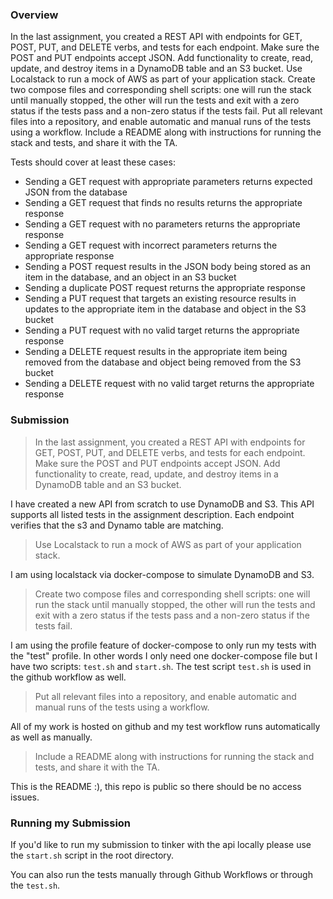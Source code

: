 ### Overview

In the last assignment, you created a REST API with endpoints for GET, POST, PUT, and DELETE verbs, and tests for each endpoint. Make sure the POST and PUT endpoints accept JSON. Add functionality to create, read, update, and destroy items in a DynamoDB table and an S3 bucket. Use Localstack to run a mock of AWS as part of your application stack. Create two compose files and corresponding shell scripts: one will run the stack until manually stopped, the other will run the tests and exit with a zero status if the tests pass and a non-zero status if the tests fail. Put all relevant files into a repository, and enable automatic and manual runs of the tests using a workflow. Include a README along with instructions for running the stack and tests, and share it with the TA.

Tests should cover at least these cases:
- Sending a GET request with appropriate parameters returns expected JSON from the database
- Sending a GET request that finds no results returns the appropriate response
- Sending a GET request with no parameters returns the appropriate response
- Sending a GET request with incorrect parameters returns the appropriate response
- Sending a POST request results in the JSON body being stored as an item in the database, and an object in an S3 bucket
- Sending a duplicate POST request returns the appropriate response
- Sending a PUT request that targets an existing resource results in updates to the appropriate item in the database and object in the S3 bucket
- Sending a PUT request with no valid target returns the appropriate response
- Sending a DELETE request results in the appropriate item being removed from the database and object being removed from the S3 bucket
- Sending a DELETE request with no valid target returns the appropriate response


### Submission
>In the last assignment, you created a REST API with endpoints for GET, POST, PUT, and DELETE verbs, and tests for each endpoint. Make sure the POST and PUT endpoints accept JSON. Add functionality to create, read, update, and destroy items in a DynamoDB table and an S3 bucket.

I have created a new API from scratch to use DynamoDB and S3. This API supports all listed tests in the assignment description. Each endpoint verifies that the s3 and Dynamo table are matching.

>Use Localstack to run a mock of AWS as part of your application stack. 

I am using localstack via docker-compose to simulate DynamoDB and S3.

>Create two compose files and corresponding shell scripts: one will run the stack until manually stopped, the other will run the tests and exit with a zero status if the tests pass and a non-zero status if the tests fail. 

I am using the profile feature of docker-compose to only run my tests with the "test" profile. 
In other words I only need one docker-compose file but I have two scripts: `test.sh` and `start.sh`.
The test script `test.sh` is used in the github workflow as well.

>Put all relevant files into a repository, and enable automatic and manual runs of the tests using a workflow. 

All of my work is hosted on github and my test workflow runs automatically as well as manually.

>Include a README along with instructions for running the stack and tests, and share it with the TA.

This is the README :), this repo is public so there should be no access issues.



### Running my Submission
If you'd like to run my submission to tinker with the api locally please use the `start.sh` script in the root directory.

You can also run the tests manually through Github Workflows or through the `test.sh`.

